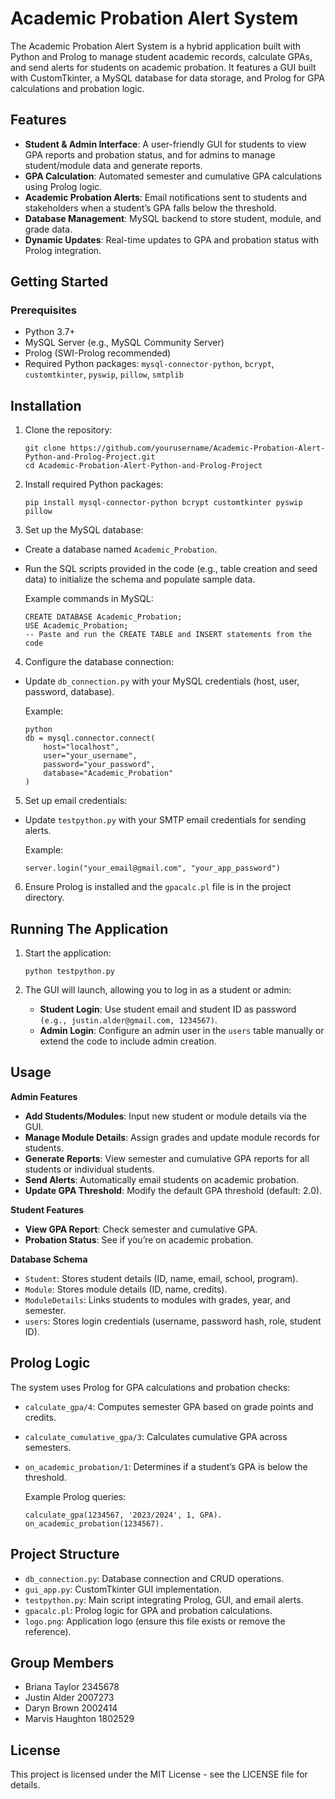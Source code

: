 # Academic Probation Alert System

The Academic Probation Alert System is a hybrid application built with Python and Prolog to manage student academic records, calculate GPAs, and send alerts for students on academic probation. It features a GUI built with CustomTkinter, a MySQL database for data storage, and Prolog for GPA calculations and probation logic.

## Features

- **Student & Admin Interface**: A user-friendly GUI for students to view GPA reports and probation status, and for admins to manage student/module data and generate reports.
- **GPA Calculation**: Automated semester and cumulative GPA calculations using Prolog logic.
- **Academic Probation Alerts**: Email notifications sent to students and stakeholders when a student’s GPA falls below the threshold.
- **Database Management**: MySQL backend to store student, module, and grade data.
- **Dynamic Updates**: Real-time updates to GPA and probation status with Prolog integration.

## Getting Started

### Prerequisites

- Python 3.7+
- MySQL Server (e.g., MySQL Community Server)
- Prolog (SWI-Prolog recommended)
- Required Python packages: `mysql-connector-python`, `bcrypt`, `customtkinter`, `pyswip`, `pillow`, `smtplib`

## Installation

1. Clone the repository:

   ```
   git clone https://github.com/yourusername/Academic-Probation-Alert-Python-and-Prolog-Project.git
   cd Academic-Probation-Alert-Python-and-Prolog-Project
   ```
   
2. Install required Python packages:

   ```
   pip install mysql-connector-python bcrypt customtkinter pyswip pillow
   ```

3. Set up the MySQL database:
- Create a database named `Academic_Probation`.
- Run the SQL scripts provided in the code (e.g., table creation and seed data) to initialize the schema and populate sample data.

   Example commands in MySQL:
  
      CREATE DATABASE Academic_Probation;
      USE Academic_Probation;
      -- Paste and run the CREATE TABLE and INSERT statements from the code

4. Configure the database connection:
- Update `db_connection.py` with your MySQL credentials (host, user, password, database).

   Example:
   
     ```
     python
     db = mysql.connector.connect(
         host="localhost",
         user="your_username",
         password="your_password",
         database="Academic_Probation"
     )
     ```

5. Set up email credentials:
- Update `testpython.py` with your SMTP email credentials for sending alerts.

   Example:
   
      server.login("your_email@gmail.com", "your_app_password")
    
6. Ensure Prolog is installed and the `gpacalc.pl` file is in the project directory.

## Running The Application

1. Start the application:
   
   ```
   python testpython.py
   ```

2. The GUI will launch, allowing you to log in as a student or admin:
     - **Student Login**: Use student email and student ID as password `(e.g., justin.alder@gmail.com, 1234567)`.
     - **Admin Login**: Configure an admin user in the `users` table manually or extend the code to include admin creation.
  
## Usage

**Admin Features**
- **Add Students/Modules**: Input new student or module details via the GUI.
- **Manage Module Details**: Assign grades and update module records for students.
- **Generate Reports**: View semester and cumulative GPA reports for all students or individual students.
- **Send Alerts**: Automatically email students on academic probation.
- **Update GPA Threshold**: Modify the default GPA threshold (default: 2.0).

**Student Features**
- **View GPA Report**: Check semester and cumulative GPA.
- **Probation Status**: See if you’re on academic probation.

**Database Schema**
- `Student`: Stores student details (ID, name, email, school, program).
- `Module`: Stores module details (ID, name, credits).
- `ModuleDetails`: Links students to modules with grades, year, and semester.
- `users`: Stores login credentials (username, password hash, role, student ID).

## Prolog Logic

The system uses Prolog for GPA calculations and probation checks:
- `calculate_gpa/4`: Computes semester GPA based on grade points and credits.
- `calculate_cumulative_gpa/3`: Calculates cumulative GPA across semesters.
- `on_academic_probation/1`: Determines if a student’s GPA is below the threshold.

   Example Prolog queries:
      
      calculate_gpa(1234567, '2023/2024', 1, GPA).
      on_academic_probation(1234567).

## Project Structure

- `db_connection.py`: Database connection and CRUD operations.
- `gui_app.py`: CustomTkinter GUI implementation.
- `testpython.py`: Main script integrating Prolog, GUI, and email alerts.
- `gpacalc.pl`: Prolog logic for GPA and probation calculations.
- `logo.png`: Application logo (ensure this file exists or remove the reference).

## Group Members

- Briana Taylor 2345678
- Justin Alder 2007273
- Daryn Brown 2002414
- Marvis Haughton 1802529

## License

This project is licensed under the MIT License - see the LICENSE file for details.

   





   
